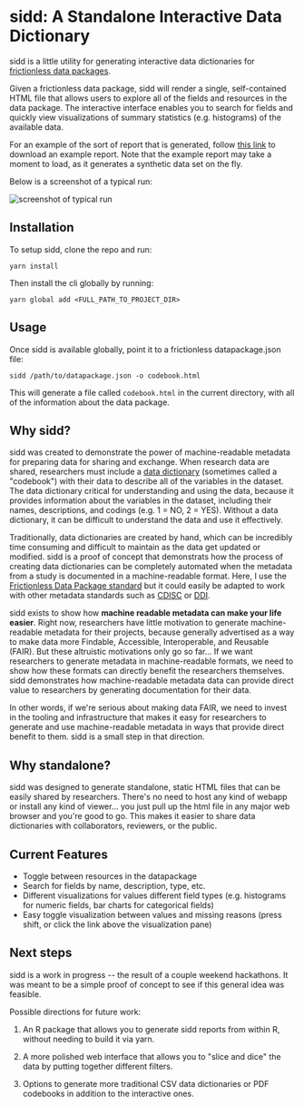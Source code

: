 # sidd: A Standalone Interactive Data Dictionary

sidd is a little utility for generating interactive data dictionaries for
[frictionless data packages](https://datapackage.org/).

Given a frictionless data package, sidd will render a single, self-contained
HTML file that allows users to explore all of the fields and resources in the
data package. The interactive interface enables you to search for fields and
quickly view visualizations of summary statistics (e.g. histograms) of the
available data.

For an example of the sort of report that is generated, follow
[this link](https://github.com/khusmann/sidd/releases/download/v0.2.1/codebook.html)
to download an example report. Note that the example report may take a moment to
load, as it generates a synthetic data set on the fly.

Below is a screenshot of a typical run:

![screenshot of typical run](https://github.com/user-attachments/assets/c54f3c1f-49dc-4d7b-8d25-bc53a5d88914)

## Installation

To setup sidd, clone the repo and run:

```
yarn install
```

Then install the cli globally by running:

```
yarn global add <FULL_PATH_TO_PROJECT_DIR>
```

## Usage

Once sidd is available globally, point it to a frictionless datapackage.json
file:

```
sidd /path/to/datapackage.json -o codebook.html
```

This will generate a file called `codebook.html` in the current directory, with
all of the information about the data package.

## Why sidd?

sidd was created to demonstrate the power of machine-readable metadata for
preparing data for sharing and exchange. When research data are shared,
researchers must include a
[data dictionary](https://www.nnlm.gov/guides/data-glossary/data-dictionary)
(sometimes called a "codebook") with their data to describe all of the variables
in the dataset. The data dictionary critical for understanding and using the
data, because it provides information about the variables in the dataset,
including their names, descriptions, and codings (e.g. 1 = NO, 2 = YES). Without
a data dictionary, it can be difficult to understand the data and use it
effectively.

Traditionally, data dictionaries are created by hand, which can be incredibly
time consuming and difficult to maintain as the data get updated or modified.
sidd is a proof of concept that demonstrats how the process of creating data
dictionaries can be completely automated when the metadata from a study is
documented in a machine-readable format. Here, I use the
[Frictionless Data Package standard](https://frictionlessdata.io/specs/data-package/)
but it could easily be adapted to work with other metadata standards such as
[CDISC](https://www.cdisc.org/) or [DDI](https://ddialliance.org/).

sidd exists to show how **machine readable metadata can make your life easier**.
Right now, researchers have little motivation to generate machine-readable
metadata for their projects, because generally advertised as a way to make data
more Findable, Accessible, Interoperable, and Reusable (FAIR). But these
altruistic motivations only go so far... If we want researchers to generate
metadata in machine-readable formats, we need to show how these formats can
directly benefit the researchers themselves. sidd demonstrates how
machine-readable metadata data can provide direct value to researchers by
generating documentation for their data.

In other words, if we're serious about making data FAIR, we need to invest in
the tooling and infrastructure that makes it easy for researchers to generate
and use machine-readable metadata in ways that provide direct benefit to them.
sidd is a small step in that direction.

## Why standalone?

sidd was designed to generate standalone, static HTML files that can be easily
shared by researchers. There's no need to host any kind of webapp or install any
kind of viewer... you just pull up the html file in any major web browser and
you're good to go. This makes it easier to share data dictionaries with
collaborators, reviewers, or the public.

## Current Features

- Toggle between resources in the datapackage
- Search for fields by name, description, type, etc.
- Different visualizations for values different field types (e.g. histograms for
  numeric fields, bar charts for categorical fields)
- Easy toggle visualization between values and missing reasons (press shift, or
  click the link above the visualization pane)

## Next steps

sidd is a work in progress -- the result of a couple weekend hackathons. It was
meant to be a simple proof of concept to see if this general idea was feasible.

Possible directions for future work:

1. An R package that allows you to generate sidd reports from within R, without
   needing to build it via yarn.

2. A more polished web interface that allows you to "slice and dice" the data by
   putting together different filters.

3. Options to generate more traditional CSV data dictionaries or PDF codebooks
   in addition to the interactive ones.
